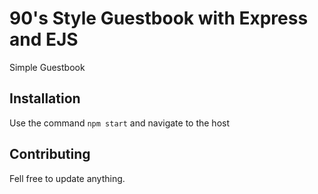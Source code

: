 90's Style Guestbook with Express and EJS
=========

Simple Guestbook 

## Installation

  Use the command ```npm start``` and navigate to the host


## Contributing

Fell free to update anything.

